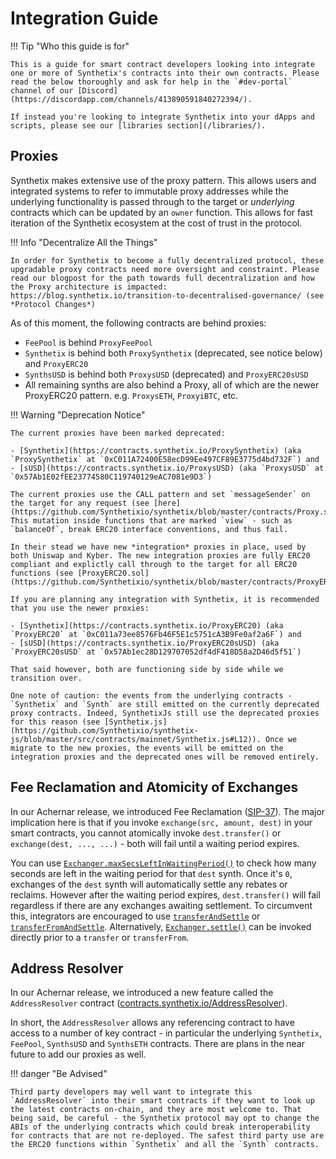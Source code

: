 # Integration Guide

!!! Tip "Who this guide is for"

    This is a guide for smart contract developers looking into integrate one or more of Synthetix's contracts into their own contracts. Please read the below thoroughly and ask for help in the `#dev-portal` channel of our [Discord](https://discordapp.com/channels/413890591840272394/).

    If instead you're looking to integrate Synthetix into your dApps and scripts, please see our [libraries section](/libraries/).

## Proxies

Synthetix makes extensive use of the proxy pattern. This allows users and integrated systems to refer to immutable proxy addresses while the underlying functionality is passed through to the target or _underlying_ contracts which can be updated by an `owner` function. This allows for fast iteration of the Synthetix ecosystem at the cost of trust in the protocol.

!!! Info "Decentralize All the Things"

    In order for Synthetix to become a fully decentralized protocol, these upgradable proxy contracts need more oversight and constraint. Please read our blogpost for the path towards full decentralization and how the Proxy architecture is impacted: https://blog.synthetix.io/transition-to-decentralised-governance/ (see *Protocol Changes*)

As of this moment, the following contracts are behind proxies:

- `FeePool` is behind `ProxyFeePool`
- `Synthetix` is behind both `ProxySynthetix` (deprecated, see notice below) and `ProxyERC20`
- `SynthsUSD` is behind both `ProxysUSD` (deprecated) and `ProxyERC20sUSD`
- All remaining synths are also behind a Proxy, all of which are the newer ProxyERC20 pattern. e.g. `ProxysETH`, `ProxyiBTC`, etc.

!!! Warning "Deprecation Notice"

    The current proxies have been marked deprecated:

    - [Synthetix](https://contracts.synthetix.io/ProxySynthetix) (aka `ProxySynthetix` at `0xC011A72400E58ecD99Ee497CF89E3775d4bd732F`) and
    - [sUSD](https://contracts.synthetix.io/ProxysUSD) (aka `ProxysUSD` at `0x57Ab1E02fEE23774580C119740129eAC7081e9D3`)

    The current proxies use the CALL pattern and set `messageSender` on the target for any request (see [here](https://github.com/Synthetixio/synthetix/blob/master/contracts/Proxy.sol#L118)). This mutation inside functions that are marked `view` - such as `balanceOf`, break ERC20 interface conventions, and thus fail.

    In their stead we have new *integration* proxies in place, used by both Uniswap and Kyber. The new integration proxies are fully ERC20 compliant and explictly call through to the target for all ERC20 functions (see [ProxyERC20.sol](https://github.com/Synthetixio/synthetix/blob/master/contracts/ProxyERC20.sol)).

    If you are planning any integration with Synthetix, it is recommended that you use the newer proxies:

    - [Synthetix](https://contracts.synthetix.io/ProxyERC20) (aka `ProxyERC20` at `0xC011a73ee8576Fb46F5E1c5751cA3B9Fe0af2a6F`) and
    - [sUSD](https://contracts.synthetix.io/ProxyERC20sUSD) (aka `ProxyERC20sUSD` at `0x57Ab1ec28D129707052df4dF418D58a2D46d5f51`)

    That said however, both are functioning side by side while we transition over.

    One note of caution: the events from the underlying contracts - `Synthetix` and `Synth` are still emitted on the currently deprecated proxy contracts. Indeed, SynthetixJs still use the deprecated proxies for this reason (see [Synthetix.js](https://github.com/Synthetixio/synthetix-js/blob/master/src/contracts/mainnet/Synthetix.js#L12)). Once we migrate to the new proxies, the events will be emitted on the integration proxies and the deprecated ones will be removed entirely.

## Fee Reclamation and Atomicity of Exchanges

In our Achernar release, we introduced Fee Reclamation ([SIP-37](https://sips.synthetix.io/sips/sip-37)). The major implication here is that if you invoke `exchange(src, amount, dest)` in your smart contracts, you cannot atomically invoke `dest.transfer()` or `exchange(dest, ..., ...)` - both will fail until a waiting period expires.

You can use [`Exchanger.maxSecsLeftInWaitingPeriod()`](/contracts/exchanger/#maxsecsleftinwaitingperiod) to check how many seconds are left in the waiting period for that `dest` synth. Once it's `0`, exchanges of the `dest` synth will automatically settle any rebates or reclaims. However after the waiting period expires, `dest.transfer()` will fail regardless if there are any exchanges awaiting settlement. To circumvent this, integrators are encouraged to use [`transferAndSettle`](/contracts/synth/#transferandsettle) or [`transferFromAndSettle`](/contracts/synth/#transferfromandsettle). Alternatively, [`Exchanger.settle()`](/contracts/exchanger#settle) can be invoked directly prior to a `transfer` or `transferFrom`.

## Address Resolver

In our Achernar release, we introduced a new feature called the `AddressResolver` contract ([contracts.synthetix.io/AddressResolver](https://contracts.synthetix.io/AddressResolver)).

In short, the `AddressResolver` allows any referencing contract to have access to a number of key contract - in particular the underlying `Synthetix`, `FeePool`, `SynthsUSD` and `SynthsETH` contracts. There are plans in the near future to add our proxies as well.

!!! danger "Be Advised"

    Third party developers may well want to integrate this `AddressResolver` into their smart contracts if they want to look up the latest contracts on-chain, and they are most welcome to. That being said, be careful - the Synthetix protocol may opt to change the ABIs of the underlying contracts which could break interoperability for contracts that are not re-deployed. The safest third party use are the ERC20 functions within `Synthetix` and all the `Synth` contracts.
